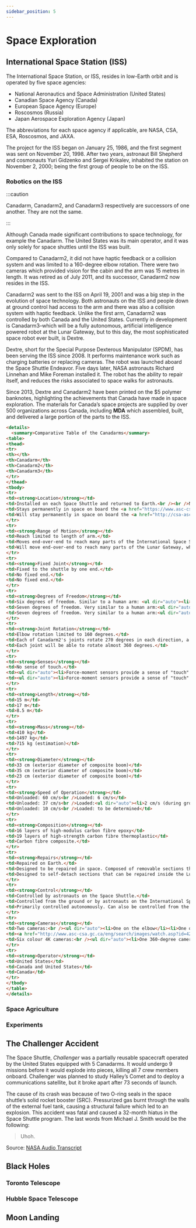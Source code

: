 ```yaml
---
sidebar_position: 5
---
```


# Space Exploration

## International Space Station (ISS)

The International Space Station, or ISS, resides in low-Earth orbit and is operated by five space agencies:
- National Aeronautics and Space Administration (United States)
- Canadian Space Agency (Canada)
-	European Space Agency (Europe)
-	Roscosmos (Russia)
- Japan Aerospace Exploration Agency (Japan)

The abbreviations for each space agency if applicable, are NASA, CSA, ESA, Roscosmos, and JAXA.

The project for the ISS began on January 25, 1986, and the first segment was sent on November 20, 1998. After two years, astronaut Bill Shepherd and cosmonauts Yuri Gidzenko and Sergei Krikalev, inhabited the station on November 2, 2000; being the first group of people to be on the ISS.

### Robotics on the ISS
:::caution

Canadarm, Canadarm2, and Canadarm3 respectively are successors of one another. They are not the same.

:::

Although Canada made significant contributions to space technology, for example the Canadarm. The United States was its main operator, and it was only solely for space shuttles until the ISS was built. 

Compared to Canadarm2, it did not have haptic feedback or a collision system and was limited to a 160-degree elbow rotation. There were two cameras which provided vision for the cabin and the arm was 15 metres in length. It was retired as of July 2011, and its successor, Canadarm2 now resides in the ISS.

Canadarm2 was sent to the ISS on April 19, 2001 and was a big step in the evolution of space technology. Both astronauts on the ISS and people down at ground control had access to the arm and there was also a collision system with haptic feedback. Unlike the first arm, Canadarm2 was controlled by both Canada and the United States. Currently in development is Canadarm3–which will be a fully autonomous, artificial intelligence powered robot at the Lunar Gateway, but to this day, the most sophisticated space robot ever built, is Dextre.

Dextre, short for the Special Purpose Dexterous Manipulator (SPDM), has been serving the ISS since 2008. It performs maintenance work such as charging batteries or replacing cameras. The robot was launched aboard the Space Shuttle Endeavor. Five days later, NASA astronauts Richard Linnehan and Mike Foreman installed it. The robot has the ability to repair itself, and reduces the risks associated to space walks for astronauts.

Since 2013, Dextre and Canadarm2 have been printed on the $5 polymer banknotes, highlighting the achievements that Canada have made in space exploration. The materials for Canada’s space projects are supplied by over 500 organizations across Canada, including **MDA** which assembled, built, and delivered a large portion of the parts to the ISS.

```md
<details>
  <summary>Comparative Table of the Canadarms</summary>
<table>
<thead>
<tr>
<th></th>
<th>Canadarm</th>
<th>Canadarm2</th>
<th>Canadarm3</th>
</tr>
</thead>
<tbody>
<tr>
<td><strong>Location</strong></td>
<td>Installed on each Space Shuttle and returned to Earth.<br /><br />Now retired, the Canadarm is on display at the <a href="https://ingeniumcanada.org/aviation/whats-on/exhibition-legacy-of-the-canadarm.php" target="_blank">Canada Aviation and Space Museum</a> in Ottawa, Ontario.</td>
<td>Stays permanently in space on board the <a href="https://www.asc-csa.gc.ca/eng/iss/default.asp" target="_blank">International Space Station</a>.</td>
<td>Will stay permanently in space on board the <a href="http://csa-asc.gc.ca/eng/astronomy/moon-exploration/lunar-gateway.asp" target="_blank">Lunar Gateway</a>.</td>
</tr>
<tr>
<td><strong>Range of Motion</strong></td>
<td>Reach limited to length of arm.</td>
<td>Moves end-over-end to reach many parts of the International Space Station, where its anchoring "hand" plugs into a power, data, and video outlet.<br /><br />Because it is mounted on the Mobile Base, the arm can travel the entire length of the Space Station.</td>
<td>Will move end-over-end to reach many parts of the Lunar Gateway, where its anchoring "hand" will plug into a power, data, and video outlet.<br /><br />The arm will be able to travel and bring tools to the entire length of the Lunar Gateway.</td>
</tr>
<tr>
<td><strong>Fixed Joint</strong></td>
<td>Fixed to the shuttle by one end.</td>
<td>No fixed end.</td>
<td>No fixed end.</td>
</tr>
<tr>
<td><strong>Degrees of Freedom</strong></td>
<td>Six degrees of freedom. Similar to a human arm: <ul dir="auto"><li>Two joints in the shoulder</li><li>One joint in the elbow</li><li>Three joints in the wrist</li></ul></td>
<td>Seven degrees of freedom. Very similar to a human arm:<ul dir="auto"><li>Three joints in the shoulder</li><li>One joint in the elbow</li><li>Three joints in the wrist</li></ul></td>
<td>Seven degrees of freedom. Very similar to a human arm:<ul dir="auto"><li>Three joints in the shoulder</li><li>One joint in the elbow</li><li>Three joints in the wrist</li></ul></td>
</tr>
<tr>
<td><strong>Joint Rotation</strong></td>
<td>Elbow rotation limited to 160 degrees.</td>
<td>Each of Canadarm2's joints rotate 270 degrees in each direction, a total of 540 degrees.<br /><br />This range of motion is greater than that of a human arm.</td>
<td>Each joint will be able to rotate almost 360 degrees.</td>
</tr>
<tr>
<td><strong>Senses</strong></td>
<td>No sense of touch.</td>
<td><ul dir="auto"><li>Force-moment sensors provide a sense of "touch".</li><li>Automatic collision avoidance.</li></ul></td>
<td><ul dir="auto"><li>Force-moment sensors provide a sense of "touch".</li><li>Automatic collision avoidance.</li><li>3D Vision Sensor Tool that maps objects around it.</li></ul></td>
</tr>
<tr>
<td><strong>Length</strong></td>
<td>15 m</td>
<td>17 m</td>
<td>8.5 m</td>
</tr>
<tr>
<td><strong>Mass</strong></td>
<td>410 kg</td>
<td>1497 kg</td>
<td>715 kg (estimation)</td>
</tr>
<tr>
<td><strong>Diameter</strong></td>
<td>33 cm (exterior diameter of composite boom)</td>
<td>35 cm (exterior diameter of composite boom)</td>
<td>23 cm (exterior diameter of composite boom)</td>
</tr>
<tr>
<td><strong>Speed of Operation</strong></td>
<td>Unloaded: 60 cm/s<br />Loaded: 6 cm/s</td>
<td>Unloaded: 37 cm/s<br />Loaded:<ul dir="auto"><li>2 cm/s (during ground control)</li><li>15 cm/s (support during <a href="https://www.asc-csa.gc.ca/eng/astronauts/about-the-job/spacewalks.asp" target="_blank">spacewalks</a>)</li></ul></td>
<td>Unloaded: 10 cm/s<br />Loaded: to be determined</td>
</tr>
<tr>
<td><strong>Composition</strong></td>
<td>16 layers of high-modulus carbon fibre epoxy</td>
<td>19 layers of high-strength carbon fibre thermoplastic</td>
<td>Carbon fibre composite.</td>
</tr>
<tr>
<td><strong>Repairs</strong></td>
<td>Repaired on Earth.</td>
<td>Designed to be repaired in space. Composed of removable sections that can be individually replaced in space.</td>
<td>Designed to self-detach sections that can be repaired inside the Lunar Gateway.</td>
</tr>
<tr>
<td><strong>Control</strong></td>
<td>Controlled by astronauts on the Space Shuttle.</td>
<td>Controlled from the ground or by astronauts on the International Space Station.</td>
<td>Primarily controlled autonomously. Can also be controlled from the ground or by astronauts on the Lunar Gateway.</td>
</tr>
<tr>
<td><strong>Cameras</strong></td>
<td>Two cameras:<br /><ul dir="auto"><li>One on the elbow</li><li>One on the wrist</li></ul></td>
<td><a href="http://www.asc-csa.gc.ca/eng/search/images/watch.asp?id=4211" target="_blank">Four colour cameras</a>:<br /><ul dir="auto"><li>One on each side of the elbow</li><li>The other two on the "hands"</li></ul></td>
<td>Six colour 4K cameras:<br /><ul dir="auto"><li>One 360-degree camera on each side of the elbow</li><li>One on each boom on swivel mounts</li><li>The other two on the "hands"</li></ul></td>
</tr>
<tr>
<td><strong>Operator</strong></td>
<td>United States</td>
<td>Canada and United States</td>
<td>Canada</td>
</tr>
</tbody>
</table>
</details>
```

### Space Agriculture

### Experiments

## The Challenger Accident

The Space Shuttle, _Challenger_ was a partially reusable spacecraft operated by the United States equipped with 5 Canadarms. It would undergo 9 missions before it would explode into pieces, killing all 7 crew members onboard. Challenger was planned to study Halley’s Comet and to deploy a communications satellite, but it broke apart after 73 seconds of launch.

The cause of its crash was because of two O-ring seals in the space shuttle’s solid rocket booster (SRC). Pressurized gas burnt through the walls of the external fuel tank, causing a structural failure which led to an explosion. This accident was fatal and caused a 32-month hiatus in the Space Shuttle program. The last words from Michael J. Smith would be the following:

> Uhoh.

Source: [NASA Audio Transcript](https://history.nasa.gov/transcript.html)

## Black Holes

### Toronto Telescope

### Hubble Space Telescope

## Moon Landing

